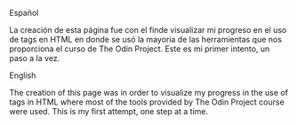 Español

La creación de esta página fue con el finde visualizar mi progreso en el uso de tags en HTML
en donde se usó la mayoria de las herramientas que nos proporciona el curso de The Odin Project.
Este es mi primer intento, un paso a la vez.


English

The creation of this page was in order to visualize my progress in the use of tags in HTML
where most of the tools provided by The Odin Project course were used.
This is my first attempt, one step at a time.
